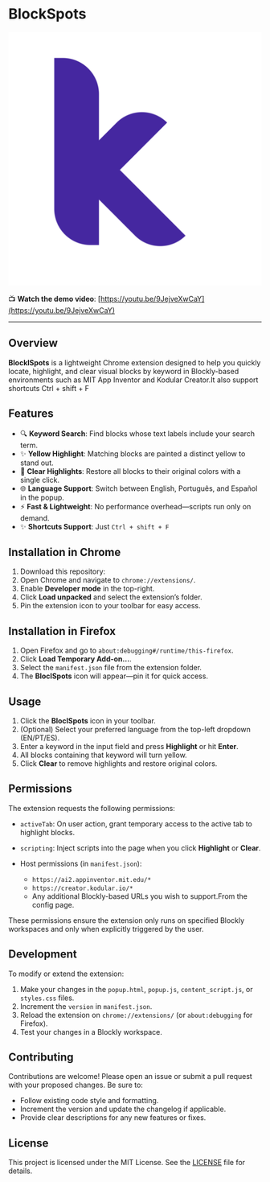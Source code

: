 # BlockSpots

[![Extension Icon](icon128.png)](icon128.png)

📺 **Watch the demo video**: [https://youtu.be/9JejveXwCaY](https://youtu.be/9JejveXwCaY)

---

## Overview

**BlocklSpots** is a lightweight Chrome extension designed to help you quickly locate, highlight, and clear visual blocks by keyword in Blockly-based environments such as MIT App Inventor and Kodular Creator.It also support shortcuts Ctrl + shift + F

## Features

* 🔍 **Keyword Search**: Find blocks whose text labels include your search term.
* ✨ **Yellow Highlight**: Matching blocks are painted a distinct yellow to stand out.
* 🔄 **Clear Highlights**: Restore all blocks to their original colors with a single click.
* 🌐 **Language Support**: Switch between English, Português, and Español in the popup.
* ⚡ **Fast & Lightweight**: No performance overhead—scripts run only on demand.
* ✨ **Shortcuts Support**: Just `Ctrl + shift + F`

## Installation in Chrome

1. Download this repository:
2. Open Chrome and navigate to `chrome://extensions/`.
3. Enable **Developer mode** in the top-right.
4. Click **Load unpacked** and select the extension’s folder.
5. Pin the extension icon to your toolbar for easy access.

## Installation in Firefox

1. Open Firefox and go to `about:debugging#/runtime/this-firefox`.
2. Click **Load Temporary Add-on…**.
3. Select the `manifest.json` file from the extension folder.
4. The **BloclSpots** icon will appear—pin it for quick access.

## Usage

1. Click the **BloclSpots** icon in your toolbar.
2. (Optional) Select your preferred language from the top-left dropdown (EN/PT/ES).
3. Enter a keyword in the input field and press **Highlight** or hit **Enter**.
4. All blocks containing that keyword will turn yellow.
5. Click **Clear** to remove highlights and restore original colors.

## Permissions

The extension requests the following permissions:

* `activeTab`: On user action, grant temporary access to the active tab to highlight blocks.
* `scripting`: Inject scripts into the page when you click **Highlight** or **Clear**.
* Host permissions (in `manifest.json`):

  * `https://ai2.appinventor.mit.edu/*`
  * `https://creator.kodular.io/*`
  * Any additional Blockly-based URLs you wish to support.From the config page.

These permissions ensure the extension only runs on specified Blockly workspaces and only when explicitly triggered by the user.

## Development

To modify or extend the extension:

1. Make your changes in the `popup.html`, `popup.js`, `content_script.js`, or `styles.css` files.
2. Increment the `version` in `manifest.json`.
3. Reload the extension on `chrome://extensions/` (or `about:debugging` for Firefox).
4. Test your changes in a Blockly workspace.

## Contributing

Contributions are welcome! Please open an issue or submit a pull request with your proposed changes. Be sure to:

* Follow existing code style and formatting.
* Increment the version and update the changelog if applicable.
* Provide clear descriptions for any new features or fixes.

## License

This project is licensed under the MIT License. See the [LICENSE](LICENSE) file for details.
